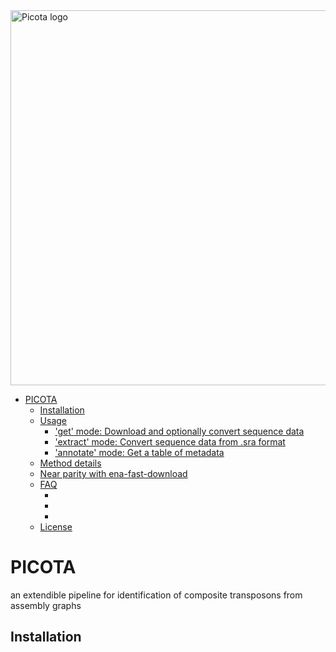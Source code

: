 <img src="images/picota_logo.png" alt="Picota logo" width="600"/>



- [PICOTA](#picota)
  - [Installation](#installation)
  - [Usage](#usage)
    - ['get' mode: Download and optionally convert sequence data](#get-mode-download-and-optionally-convert-sequence-data)
    - ['extract' mode: Convert sequence data from .sra format](#extract-mode-convert-sequence-data-from-sra-format)
    - ['annotate' mode: Get a table of metadata](#annotate-mode-get-a-table-of-metadata)
  - [Method details](#method-details)
  - [Near parity with ena-fast-download](#near-parity-with-ena-fast-download)
  - [FAQ](#faq)
    - [](#ascp-not-found)
    - [](#failed-to-authenticate-with-ascp)
    - [](#api-rate-limit-exceeded)
  - [License](#license)



# PICOTA
an extendible pipeline for identification of composite transposons from assembly graphs

## Installation
